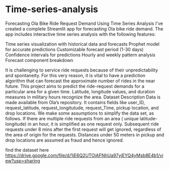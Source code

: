 # Time-series-analysis
Forecasting Ola Bike Ride Request Demand Using Time Series Analysis
I've created a complete Streamlit app for forecasting Ola bike ride demand. The app includes interactive time series analysis with the following features:

Time series visualization with historical data and forecasts Prophet model for accurate predictions Customizable forecast period (1-30 days) Confidence intervals for predictions Hourly and weekly pattern analysis Forecast component breakdown

It is challenging to service ride requests because of their unpredictability and spontaneity. For this very reason, it is vital to have a prediction algorithm that can forecast the approximate number of rides in the near future. This project aims to predict the ride-request demands for a particular area for a given time. Latitude, longitude values, and duration measures in military hours recognize the area. Dataset Description Data is made available from Ola’s repository. It contains fields like user_ID, request_latitude, request_longitutude, request_Time, pickup location, and drop locations. We make some assumptions to simplify the data set, as follows. If there are multiple ride requests from an area ( unique latitude-longitude) in an hour, it is simplified as one request only. Subsequent ride requests under 8 mins after the first request will get ignored, regardless of the area of origin for the requests. Distances under 50 meters in pickup and drop locations are assumed as fraud and hence ignored.

find the dataset here https://drive.google.com/file/d/1iE6Q2UTOiAFNhUa97yjEYQ4yMsb8E4b1/view?usp=sharing
